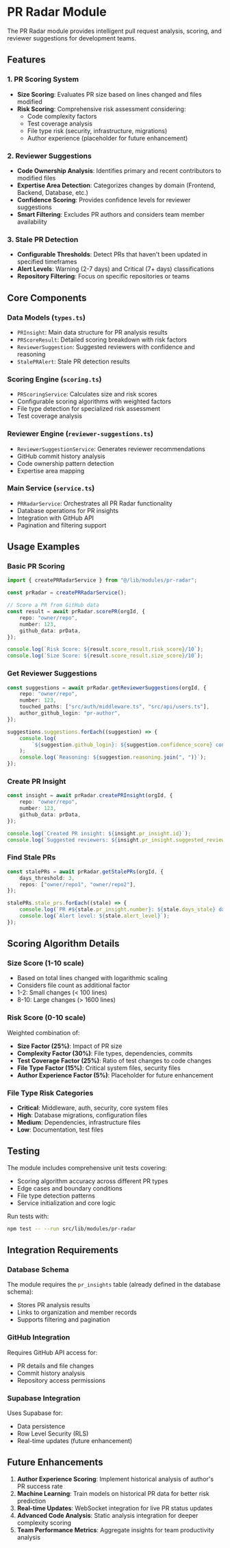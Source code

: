 # PR Radar Module

The PR Radar module provides intelligent pull request analysis, scoring, and reviewer suggestions for development teams.

## Features

### 1. PR Scoring System

- **Size Scoring**: Evaluates PR size based on lines changed and files modified
- **Risk Scoring**: Comprehensive risk assessment considering:
  - Code complexity factors
  - Test coverage analysis
  - File type risk (security, infrastructure, migrations)
  - Author experience (placeholder for future enhancement)

### 2. Reviewer Suggestions

- **Code Ownership Analysis**: Identifies primary and recent contributors to modified files
- **Expertise Area Detection**: Categorizes changes by domain (Frontend, Backend, Database, etc.)
- **Confidence Scoring**: Provides confidence levels for reviewer suggestions
- **Smart Filtering**: Excludes PR authors and considers team member availability

### 3. Stale PR Detection

- **Configurable Thresholds**: Detect PRs that haven't been updated in specified timeframes
- **Alert Levels**: Warning (2-7 days) and Critical (7+ days) classifications
- **Repository Filtering**: Focus on specific repositories or teams

## Core Components

### Data Models (`types.ts`)

- `PRInsight`: Main data structure for PR analysis results
- `PRScoreResult`: Detailed scoring breakdown with risk factors
- `ReviewerSuggestion`: Suggested reviewers with confidence and reasoning
- `StalePRAlert`: Stale PR detection results

### Scoring Engine (`scoring.ts`)

- `PRScoringService`: Calculates size and risk scores
- Configurable scoring algorithms with weighted factors
- File type detection for specialized risk assessment
- Test coverage analysis

### Reviewer Engine (`reviewer-suggestions.ts`)

- `ReviewerSuggestionService`: Generates reviewer recommendations
- GitHub commit history analysis
- Code ownership pattern detection
- Expertise area mapping

### Main Service (`service.ts`)

- `PRRadarService`: Orchestrates all PR Radar functionality
- Database operations for PR insights
- Integration with GitHub API
- Pagination and filtering support

## Usage Examples

### Basic PR Scoring

```typescript
import { createPRRadarService } from "@/lib/modules/pr-radar";

const prRadar = createPRRadarService();

// Score a PR from GitHub data
const result = await prRadar.scorePR(orgId, {
	repo: "owner/repo",
	number: 123,
	github_data: prData,
});

console.log(`Risk Score: ${result.score_result.risk_score}/10`);
console.log(`Size Score: ${result.score_result.size_score}/10`);
```

### Get Reviewer Suggestions

```typescript
const suggestions = await prRadar.getReviewerSuggestions(orgId, {
	repo: "owner/repo",
	number: 123,
	touched_paths: ["src/auth/middleware.ts", "src/api/users.ts"],
	author_github_login: "pr-author",
});

suggestions.suggestions.forEach((suggestion) => {
	console.log(
		`${suggestion.github_login}: ${suggestion.confidence_score} confidence`
	);
	console.log(`Reasoning: ${suggestion.reasoning.join(", ")}`);
});
```

### Create PR Insight

```typescript
const insight = await prRadar.createPRInsight(orgId, {
	repo: "owner/repo",
	number: 123,
	github_data: prData,
});

console.log(`Created PR insight: ${insight.pr_insight.id}`);
console.log(`Suggested reviewers: ${insight.pr_insight.suggested_reviewers}`);
```

### Find Stale PRs

```typescript
const stalePRs = await prRadar.getStalePRs(orgId, {
	days_threshold: 3,
	repos: ["owner/repo1", "owner/repo2"],
});

stalePRs.stale_prs.forEach((stale) => {
	console.log(`PR #${stale.pr_insight.number}: ${stale.days_stale} days stale`);
	console.log(`Alert level: ${stale.alert_level}`);
});
```

## Scoring Algorithm Details

### Size Score (1-10 scale)

- Based on total lines changed with logarithmic scaling
- Considers file count as additional factor
- 1-2: Small changes (< 100 lines)
- 8-10: Large changes (> 1600 lines)

### Risk Score (0-10 scale)

Weighted combination of:

- **Size Factor (25%)**: Impact of PR size
- **Complexity Factor (30%)**: File types, dependencies, commits
- **Test Coverage Factor (25%)**: Ratio of test changes to code changes
- **File Type Factor (15%)**: Critical system files, security files
- **Author Experience Factor (5%)**: Placeholder for future enhancement

### File Type Risk Categories

- **Critical**: Middleware, auth, security, core system files
- **High**: Database migrations, configuration files
- **Medium**: Dependencies, infrastructure files
- **Low**: Documentation, test files

## Testing

The module includes comprehensive unit tests covering:

- Scoring algorithm accuracy across different PR types
- Edge cases and boundary conditions
- File type detection patterns
- Service initialization and core logic

Run tests with:

```bash
npm test -- --run src/lib/modules/pr-radar
```

## Integration Requirements

### Database Schema

The module requires the `pr_insights` table (already defined in the database schema):

- Stores PR analysis results
- Links to organization and member records
- Supports filtering and pagination

### GitHub Integration

Requires GitHub API access for:

- PR details and file changes
- Commit history analysis
- Repository access permissions

### Supabase Integration

Uses Supabase for:

- Data persistence
- Row Level Security (RLS)
- Real-time updates (future enhancement)

## Future Enhancements

1. **Author Experience Scoring**: Implement historical analysis of author's PR success rate
2. **Machine Learning**: Train models on historical PR data for better risk prediction
3. **Real-time Updates**: WebSocket integration for live PR status updates
4. **Advanced Code Analysis**: Static analysis integration for deeper complexity scoring
5. **Team Performance Metrics**: Aggregate insights for team productivity analysis
